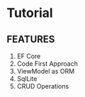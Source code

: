 # Tutorial

## FEATURES
1. EF Core
2. Code First Approach
3. ViewModel as ORM
4. SqlLite
5. CRUD Operations




